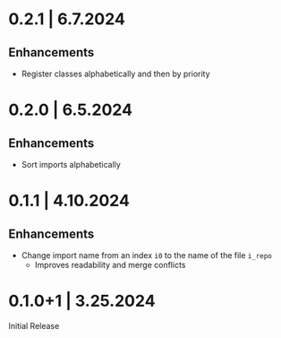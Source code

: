# 0.2.1 | 6.7.2024

## Enhancements

- Register classes alphabetically and then by priority

# 0.2.0 | 6.5.2024

## Enhancements

- Sort imports alphabetically

# 0.1.1 | 4.10.2024

## Enhancements

- Change import name from an index `i0` to the name of the file `i_repo`
  - Improves readability and merge conflicts

# 0.1.0+1 | 3.25.2024

Initial Release
